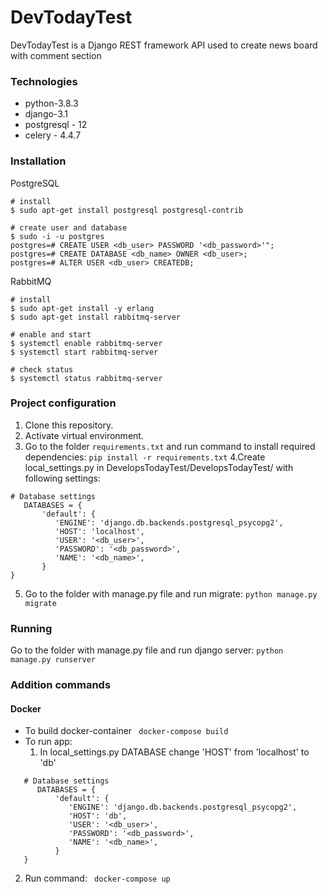 # DevTodayTest
DevTodayTest is a Django REST framework API used to create news board with comment section

### Technologies
* python-3.8.3
* django-3.1
* postgresql - 12
* celery - 4.4.7

### Installation
PostgreSQL
```
# install
$ sudo apt-get install postgresql postgresql-contrib

# create user and database
$ sudo -i -u postgres
postgres=# CREATE USER <db_user> PASSWORD '<db_password>'";
postgres=# CREATE DATABASE <db_name> OWNER <db_user>;
postgres=# ALTER USER <db_user> CREATEDB;
```
RabbitMQ
```
# install
$ sudo apt-get install -y erlang
$ sudo apt-get install rabbitmq-server

# enable and start
$ systemctl enable rabbitmq-server
$ systemctl start rabbitmq-server

# check status
$ systemctl status rabbitmq-server
```

### Project configuration

   1. Clone this repository.
   2. Activate virtual environment.
   3. Go to the folder ```requirements.txt``` and run command to install required dependencies: 
   ```pip install -r requirements.txt```
   4.Create local_settings.py in DevelopsTodayTest/DevelopsTodayTest/ with following settings: 
   ```
   # Database settings
      DATABASES = {
          'default': {
             'ENGINE': 'django.db.backends.postgresql_psycopg2',
             'HOST': 'localhost',
             'USER': '<db_user>',
             'PASSWORD': '<db_password>',
             'NAME': '<db_name>',
          }
   }
   ```
   5. Go to the folder with manage.py file and run migrate: 
   ```python manage.py migrate```
   
### Running
Go to the folder with manage.py file and run django server:
```python manage.py runserver```

### Addition commands
#### Docker
* To build docker-container
``` docker-compose build```
* To run app:
   1. In local_settings.py DATABASE change 'HOST' from 'localhost' to 'db' 
```
   # Database settings
      DATABASES = {
          'default': {
             'ENGINE': 'django.db.backends.postgresql_psycopg2',
             'HOST': 'db',
             'USER': '<db_user>',
             'PASSWORD': '<db_password>',
             'NAME': '<db_name>',
          }
   }
   ```
   2. Run command:
``` docker-compose up```
